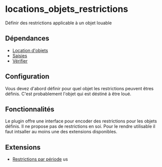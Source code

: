 # locations_objets_restrictions
Définir des restrictions applicable à un objet louable

## Dépendances
- [Location d'objets](https://github.com/abelass/location_objets)
- [Saisies](https://plugins.spip.net/saisies.html)
- [Vérifier](https://plugins.spip.net/verifier.html)

## Configuration
Vous devez d'abord définir pour quel objet les restrictions peuvent êtres définis.
C'est probablement l'objet qui est déstiné à être loué.

## Fonctionnalités
Le plugin offre une interface pour encoder des restrictions pour les objets définis. Il ne propose pas de restrictions en soi. Pour le rendre utilisable il faut intsaller au moins une des extensions disponibles.

## Extensions
- [Restrictions par période](https://github.com/abelass/objets_restrictions_periodes)
us